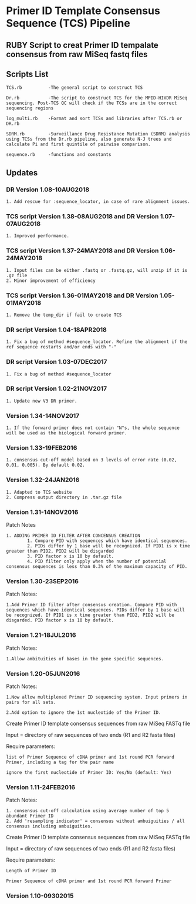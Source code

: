 # Primer ID Template Consensus Sequence (TCS) Pipeline

## RUBY Script to creat Primer ID tempalate consensus from raw MiSeq fastq files

## Scripts List

    TCS.rb          -The general script to construct TCS
    
    Dr.rb           -The script to construct TCS for the MPID-HIVDR MiSeq sequencing. Post-TCS QC will check if the TCSs are in the correct sequencing regions
    
    log_multi.rb    -Format and sort TCSs and libraries after TCS.rb or DR.rb
    
    SDRM.rb         -Surveillance Drug Resistance Mutation (SDRM) analysis using TCSs from the Dr.rb pipeline, also generate N-J trees and calculate Pi and first quintile of pairwise comparison.
    
    sequence.rb     -functions and constants
    
## Updates

### DR Version 1.08-10AUG2018

	1. Add rescue for :sequence_locator, in case of rare alignment issues.

### TCS script Version 1.38-08AUG2018 and DR Version 1.07-07AUG2018

	1. Improved performance. 

### TCS script Version 1.37-24MAY2018 and DR Version 1.06-24MAY2018
	
	1. Input files can be either .fastq or .fastq.gz, will unzip if it is .gz file
	2. Minor improvement of efficiency


### TCS script Version 1.36-01MAY2018 and DR Version 1.05-01MAY2018

	1. Remove the temp_dir if fail to create TCS

### DR script Version 1.04-18APR2018

	1. Fix a bug of method #sequence_locator. Refine the alignment if the ref sequence restarts and/or ends with "-"


### DR script Version 1.03-07DEC2017

	1. Fix a bug of method #sequence_locator

### DR script Version 1.02-21NOV2017

	1. Update new V3 DR primer. 

### Version 1.34-14NOV2017

	1. If the forward primer does not contain "N"s, the whole sequence will be used as the biological forward primer. 

### Version 1.33-19FEB2016

	1. consensus cut-off model based on 3 levels of error rate (0.02, 0.01, 0.005). By default 0.02. 


### Version 1.32-24JAN2016

	1. Adapted to TCS website
	2. Compress output directory in .tar.gz file


### Version 1.31-14NOV2016
Patch Notes

	1. ADDING PRIMER ID FILTER AFTER CONCENSUS CREATION
        	1. Compare PID with sequences which have identical sequences.
        	2. PIDs differ by 1 base will be recognized. If PID1 is x time greater than PID2, PID2 will be disgarded
        	3. PID factor x is 10 by default.
       		4. PID filter only apply when the number of potential consensus sequences is less than 0.3% of the maximum capacity of PID. 

### Version 1.30-23SEP2016
Patch Notes:

    1.Add Primer ID filter after consensus creation. Compare PID with sequences which have identical sequences. PIDs differ by 1 base will be recognized. If PID1 is x time greater than PID2, PID2 will be disgarded. PID factor x is 10 by default. 

### Version 1.21-18JUL2016
Patch Notes:

    1.Allow ambituities of bases in the gene specific sequences. 

### Version 1.20-05JUN2016
Patch Notes:

    1.Now allow multiplexed Primer ID sequencing system. Input primers in pairs for all sets.
    
    2.Add option to ignore the 1st nucleotide of the Primer ID. 

Create Primer ID template consensus sequences from raw MiSeq FASTq file

Input = directory of raw sequences of two ends (R1 and R2 fasta files)

Require parameters:

    list of Primer Sequence of cDNA primer and 1st round PCR forward Primer, including a tag for the pair name
    
    ignore the first nucleotide of Primer ID: Yes/No (default: Yes)



### Version 1.11-24FEB2016
Patch Notes:

    1. consensus cut-off calculation using average number of top 5 abundant Primer ID
    2. Add 'resampling indicator' = consensus without ambuiguities / all consensus including ambuiguities.

Create Primer ID template consensus sequences from raw MiSeq FASTq file

Input = directory of raw sequences of two ends (R1 and R2 fasta files)

Require parameters:

    Length of Primer ID
  
    Primer Sequence of cDNA primer and 1st round PCR forward Primer


### Version 1.10-09302015
